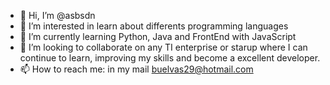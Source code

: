 - 👋 Hi, I’m @asbsdn
- 👀 I’m interested in learn about differents programming languages
- 🌱 I’m currently learning Python, Java and FrontEnd with JavaScript
- 💞️ I’m looking to collaborate on any TI enterprise or starup where I can continue to learn, improving my skills and become a excellent developer.
- 📫 How to reach me: in my mail buelvas29@hotmail.com

<!---
asbsdn/asbsdn is a ✨ special ✨ repository because its `README.md` (this file) appears on your GitHub profile.
You can click the Preview link to take a look at your changes.
--->
